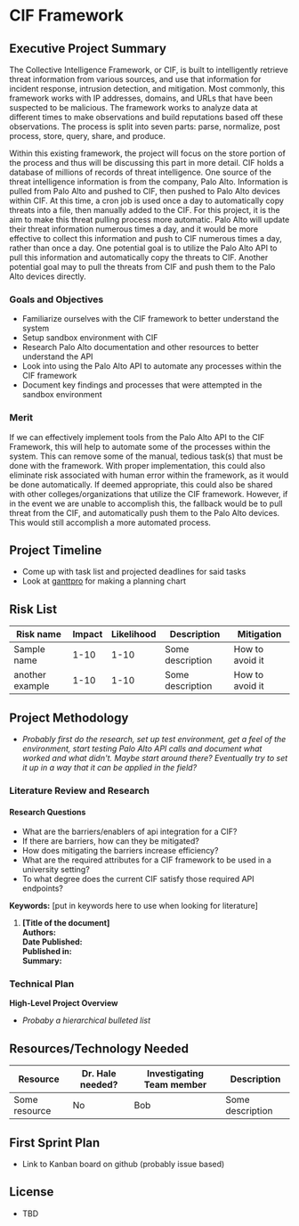 # CIF Framework

## Executive Project Summary

The Collective Intelligence Framework, or CIF, is built to intelligently retrieve threat information from various sources, and use that information for incident response, intrusion detection, and mitigation. Most commonly, this framework works with IP addresses, domains, and URLs that have been suspected to be malicious. The framework works to analyze data at different times to make observations and build reputations based off these observations. The process is split into seven parts: parse, normalize, post process, store, query, share, and produce.  

Within this existing framework, the project will focus on the store portion of the process and thus will be discussing this part in more detail. CIF holds a database of millions of records of threat intelligence. One source of the threat intelligence information is from the company, Palo Alto. Information is pulled from Palo Alto and pushed to CIF, then pushed to Palo Alto devices within CIF. At this time, a cron job is used once a day to automatically copy threats into a file, then manually added to the CIF. For this project, it is the aim to make this threat pulling process more automatic. Palo Alto will update their threat information numerous times a day, and it would be more effective to collect this information and push to CIF numerous times a day, rather than once a day. One potential goal is to utilize the Palo Alto API to pull this information and automatically copy the threats to CIF. Another potential goal may to pull the threats from CIF and push them to the Palo Alto devices directly. 


### Goals and Objectives

* Familiarize ourselves with the CIF framework to better understand the system
* Setup sandbox environment with CIF
* Research Palo Alto documentation and other resources to better understand the API
* Look into using the Palo Alto API to automate any processes within the CIF framework
* Document key findings and processes that were attempted in the sandbox environment

### Merit

If we can effectively implement tools from the Palo Alto API to the CIF Framework, this will help to automate some of the processes within the system. This can remove some of the manual, tedious task(s) that must be done with the framework. With proper implementation, this could also eliminate risk associated with human error within the framework, as it would be done automatically. If deemed appropriate, this could also be shared with other colleges/organizations that utilize the CIF framework. However, if in the event we are unable to accomplish this, the fallback would be to pull threat from the CIF, and automatically push them to the Palo Alto devices. This would still accomplish a more automated process.

## Project Timeline

* Come up with task list and projected deadlines for said tasks
* Look at [ganttpro](https://ganttpro.com/) for making a planning chart

## Risk List

|Risk name  | Impact     | Likelihood | Description | Mitigation |
|-----------|------------|------------|-------------|------------|
|Sample name| 1-10 | 1-10 | Some description | How to avoid it |
| another example | 1-10 | 1-10 | Some description | How to avoid it|

## Project Methodology
- *Probably first do the research, set up test environment, get a feel of the environment, start testing Palo Alto API calls and document what worked and what didn't. Maybe start around there? Eventually try to set it up in a way that it can be applied in the field?*

### Literature Review and Research

#### Research Questions
* What are the barriers/enablers of api integration for a CIF? 
* If there are barriers, how can they be mitigated?
* How does mitigating the barriers increase efficiency?
* What are the required attributes for a CIF framework to be used in a university setting?
* To what degree does the current CIF satisfy those required API  endpoints?



**Keywords:** [put in keywords here to use when looking for literature]

1. **[Title of the document]**  
**Authors:**  
**Date Published:**  
**Published in:**  
**Summary:**  

### Technical Plan
**High-Level Project Overview** 
- *Probaby a hierarchical bulleted list*

## Resources/Technology Needed

|Resource  | Dr. Hale needed? | Investigating Team member | Description |
|-------------------|---------|---------------------------|-------------|
|Some resource| No | Bob | Some description  |

## First Sprint Plan
* Link to Kanban board on github (probably issue based)

## License
* TBD
